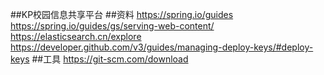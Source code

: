 ##KP校园信息共享平台
##资料
https://spring.io/guides
https://spring.io/guides/gs/serving-web-content/
https://elasticsearch.cn/explore
https://developer.github.com/v3/guides/managing-deploy-keys/#deploy-keys
##工具
https://git-scm.com/download
